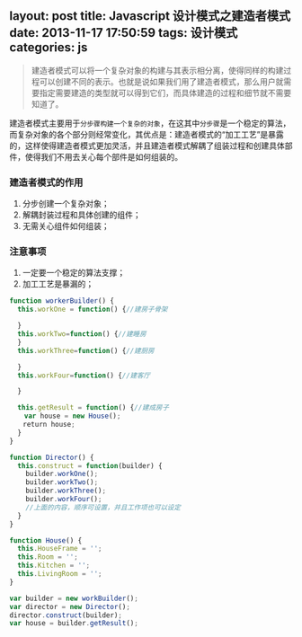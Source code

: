 layout: post
title: Javascript 设计模式之建造者模式
date: 2013-11-17 17:50:59
tags: 设计模式
categories: js
---
> 建造者模式可以将一个复杂对象的构建与其表示相分离，使得同样的构建过程可以创建不同的表示。也就是说如果我们用了建造者模式，那么用户就需要指定需要建造的类型就可以得到它们，而具体建造的过程和细节就不需要知道了。

<!-- more -->
建造者模式主要用于`分步骤构建一个复杂的对象`，在这其中`分步骤`是一个稳定的算法，而复杂对象的各个部分则经常变化，其优点是：建造者模式的“加工工艺”是暴露的，这样使得建造者模式更加灵活，并且建造者模式解耦了组装过程和创建具体部件，使得我们不用去关心每个部件是如何组装的。

### 建造者模式的作用

1. 分步创建一个复杂对象；
2. 解耦封装过程和具体创建的组件；
3. 无需关心组件如何组装；

### 注意事项

1. 一定要一个稳定的算法支撑；
2. 加工工艺是暴漏的；

```javascript
function workerBuilder() {
  this.workOne = function() {//建房子骨架

  }
  this.workTwo=function() {//建睡房
  }
  this.workThree=function() {//建厨房

  }
  this.workFour=function() {//建客厅

  }

  this.getResult = function() {//建成房子
　  var house = new House();
　　return house;　
  }
}

function Director() {
  this.construct = function(builder) {
    builder.workOne();
    builder.workTwo();
    builder.workThree();
    builder.workFour();
    //上面的内容，顺序可设置，并且工作项也可以设定
  }
}

function House() {
  this.HouseFrame = '';
  this.Room = '';
  this.Kitchen = '';
  this.LivingRoom = '';
}

var builder = new workBuilder();
var director = new Director();
director.construct(builder);
var house = builder.getResult();
```